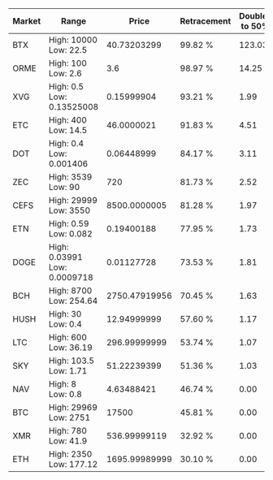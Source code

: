 | Market | Range | Price| Retracement | Doubles to 50% |
| --- | --- | --- | --- | --- |
| BTX | High: 10000<br />Low: 22.5 | 40.73203299 | 99.82 % | 123.03 |
| ORME | High: 100<br />Low: 2.6 | 3.6 | 98.97 % | 14.25 |
| XVG | High: 0.5<br />Low: 0.13525008 | 0.15999904 | 93.21 % | 1.99 |
| ETC | High: 400<br />Low: 14.5 | 46.0000021 | 91.83 % | 4.51 |
| DOT | High: 0.4<br />Low: 0.001406 | 0.06448999 | 84.17 % | 3.11 |
| ZEC | High: 3539<br />Low: 90 | 720 | 81.73 % | 2.52 |
| CEFS | High: 29999<br />Low: 3550 | 8500.0000005 | 81.28 % | 1.97 |
| ETN | High: 0.59<br />Low: 0.082 | 0.19400188 | 77.95 % | 1.73 |
| DOGE | High: 0.03991<br />Low: 0.0009718 | 0.01127728 | 73.53 % | 1.81 |
| BCH | High: 8700<br />Low: 254.64 | 2750.47919956 | 70.45 % | 1.63 |
| HUSH | High: 30<br />Low: 0.4 | 12.94999999 | 57.60 % | 1.17 |
| LTC | High: 600<br />Low: 36.19 | 296.99999999 | 53.74 % | 1.07 |
| SKY | High: 103.5<br />Low: 1.71 | 51.22239399 | 51.36 % | 1.03 |
| NAV | High: 8<br />Low: 0.8 | 4.63488421 | 46.74 % | 0.00 |
| BTC | High: 29969<br />Low: 2751 | 17500 | 45.81 % | 0.00 |
| XMR | High: 780<br />Low: 41.9 | 536.99999119 | 32.92 % | 0.00 |
| ETH | High: 2350<br />Low: 177.12 | 1695.99989999 | 30.10 % | 0.00 |
